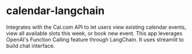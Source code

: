 # calendar-langchain
Integrates with the Cal.com API to let users view existing calendar events, view all available slots this week, or
book new event. This app leverages OpenAI's Function Calling feature through LangChain. It uses streamlit to build chat interface.
